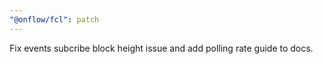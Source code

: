 ```yaml
---
"@onflow/fcl": patch
---
```


Fix events subcribe block height issue and add polling rate guide to docs.

